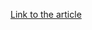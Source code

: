 [Link to the article](http://blog.talosintelligence.com/2022/01/nanocore-netwire-and-asyncrat-spreading.html)
